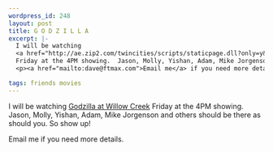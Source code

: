 ```yaml
--- 
wordpress_id: 248
layout: post
title: G O D Z I L L A
excerpt: |-
  I will be watching 
  <a href="http://ae.zip2.com/twincities/scripts/staticpage.dll?only=y&spage=AE/theater/theater_details.htm&id=602&reviewid=22068&ck=13544907&userid=26386215&userpw=xtv0J_txAwt8tE_FD0C&version=542123&ccity=WORCESTER+COUNTY&cstate=MA&adrVer=895686502&mwhere=Twin+Cities&rwhere=Twin+Cities&pwhere=Twin+Cities&owher&ver=e2.0">Godzilla at Willow Creek</a> 
  Friday at the 4PM showing.  Jason, Molly, Yishan, Adam, Mike Jorgenson and others should be there as should you.  So show up!
  <p><a href="mailto:dave@ftmax.com">Email me</a> if you need more details.

tags: friends movies
---
```


I will be watching 
<a href="http://ae.zip2.com/twincities/scripts/staticpage.dll?only=y&spage=AE/theater/theater_details.htm&id=602&reviewid=22068&ck=13544907&userid=26386215&userpw=xtv0J_txAwt8tE_FD0C&version=542123&ccity=WORCESTER+COUNTY&cstate=MA&adrVer=895686502&mwhere=Twin+Cities&rwhere=Twin+Cities&pwhere=Twin+Cities&owher&ver=e2.0">Godzilla at Willow Creek</a> 
Friday at the 4PM showing.  Jason, Molly, Yishan, Adam, Mike Jorgenson and others should be there as should you.  So show up!
<p>Email me if you need more details.
